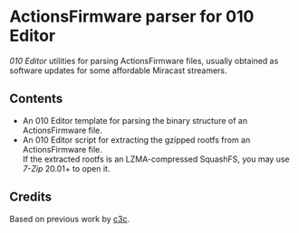 # ActionsFirmware parser for 010 Editor

_010 Editor_ utilities for parsing ActionsFirmware files, usually obtained as software updates for some affordable Miracast streamers.

## Contents

- An 010 Editor template for parsing the binary structure of an ActionsFirmware file.
- An 010 Editor script for extracting the gzipped rootfs from an ActionsFirmware file.  
If the extracted rootfs is an LZMA-compressed SquashFS, you may use _7-Zip_ 20.01+ to open it.

## Credits

Based on previous work by [c3c](https://github.com/c3c/miracast).
